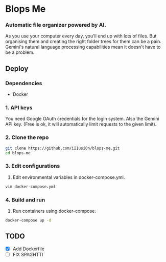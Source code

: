 # Blops Me
### Automatic file organizer powered by AI.
As you use your computer every day, you'll end up with lots of files. But organising them and creating the right folder trees for them can be a pain. Gemini's natural language processing capabilities mean it doesn't have to be a problem.

## Deploy
### Dependencies
- Docker

### 1. API keys
You need Google OAuth credentials for the login system.
Also the Gemini API key. (Free is ok, it will automatically limit requests to the given limit).

### 2. Clone the repo
```bash
git clone https://github.com/iIIusi0n/blops-me.git
cd blops-me
```

### 3. Edit configurations
1) Edit environmental variables in docker-compose.yml.
```bash
vim docker-compose.yml
```

### 4. Build and run
1) Run containers using docker-compose.
```bash
docker-compose up -d
```

## TODO
- [x] Add Dockerfile
- [ ] FIX   SPAGHTTI
